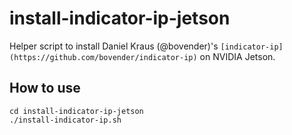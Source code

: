 # install-indicator-ip-jetson

Helper script to install Daniel Kraus (@bovender)'s `[indicator-ip](https://github.com/bovender/indicator-ip)` on NVIDIA Jetson.

## How to use

```
cd install-indicator-ip-jetson
./install-indicator-ip.sh
```

